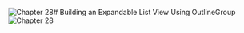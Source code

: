 ![Chapter 28](https://github.com/user-attachments/assets/3542a3db-3ce2-4dcc-87cd-7b1ee109708e)# Building an Expandable List View Using OutlineGroup
![Chapter 28](https://github.com/user-attachments/assets/4550339b-1720-4091-b62f-c2f9977bbd1e)

